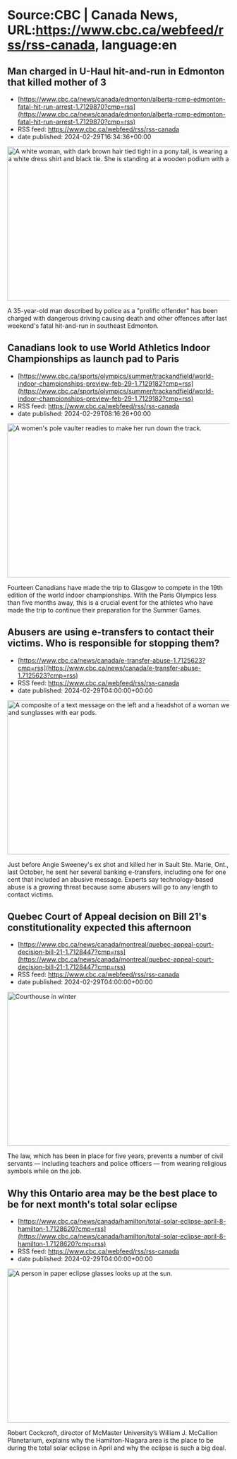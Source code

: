# Source:CBC | Canada News, URL:https://www.cbc.ca/webfeed/rss/rss-canada, language:en

## Man charged in U-Haul hit-and-run in Edmonton that killed mother of 3
 - [https://www.cbc.ca/news/canada/edmonton/alberta-rcmp-edmonton-fatal-hit-run-arrest-1.7129870?cmp=rss](https://www.cbc.ca/news/canada/edmonton/alberta-rcmp-edmonton-fatal-hit-run-arrest-1.7129870?cmp=rss)
 - RSS feed: https://www.cbc.ca/webfeed/rss/rss-canada
 - date published: 2024-02-29T16:34:36+00:00

<img alt="A white woman, with dark brown hair tied tight in a pony tail, is wearing a police vest over a white dress shirt and black tie. She is standing at a wooden podium with a microphone." height="349" src="https://i.cbc.ca/1.7130053.1709240564!/fileImage/httpImage/image.jpg_gen/derivatives/16x9_620/lauren-macmillan.jpg" title="RCMP Supt. Leanne MacMillan, assistant central Alberta district officer" width="620" /><p>A 35-year-old man described by police as a "prolific offender" has been charged with dangerous driving causing death and other offences after last weekend's fatal hit-and-run in southeast Edmonton.</p>

## Canadians look to use World Athletics Indoor Championships as launch pad to Paris
 - [https://www.cbc.ca/sports/olympics/summer/trackandfield/world-indoor-championships-preview-feb-29-1.7129182?cmp=rss](https://www.cbc.ca/sports/olympics/summer/trackandfield/world-indoor-championships-preview-feb-29-1.7129182?cmp=rss)
 - RSS feed: https://www.cbc.ca/webfeed/rss/rss-canada
 - date published: 2024-02-29T08:16:26+00:00

<img alt="A women&apos;s pole vaulter readies to make her run down the track." height="349" src="https://i.cbc.ca/1.7129205.1709211095!/fileImage/httpImage/image.jpg_gen/derivatives/16x9_620/newman-heroux.jpg" title="Canadian pole vaulter Alysha Newman is shown during training at the World Athletics Indoor Championships in Glasgow, Scotland, on Thursday." width="620" /><p>Fourteen Canadians have made the trip to Glasgow to compete in the 19th edition of the world indoor championships. With the Paris Olympics less than five months away, this is a crucial event for the athletes who have made the trip to continue their preparation for the Summer Games.</p>

## Abusers are using e-transfers to contact their victims. Who is responsible for stopping them?
 - [https://www.cbc.ca/news/canada/e-transfer-abuse-1.7125623?cmp=rss](https://www.cbc.ca/news/canada/e-transfer-abuse-1.7125623?cmp=rss)
 - RSS feed: https://www.cbc.ca/webfeed/rss/rss-canada
 - date published: 2024-02-29T04:00:00+00:00

<img alt="A composite of a text message on the left and a headshot of a woman wearing red coat and sunglasses with ear pods." height="349" src="https://i.cbc.ca/1.7127045.1709061910!/fileImage/httpImage/image.jpg_gen/derivatives/16x9_620/angie-composite.jpg" title="Composite illustration featuring Angie Sweeney, right." width="620" /><p>Just before Angie Sweeney's ex shot and killed her in Sault Ste. Marie, Ont., last October, he sent her several banking e-transfers, including one for one cent that included an abusive message. Experts say technology-based abuse is a growing threat because some abusers will go to any length to contact victims.</p>

## Quebec Court of Appeal decision on Bill 21's constitutionality expected this afternoon
 - [https://www.cbc.ca/news/canada/montreal/quebec-appeal-court-decision-bill-21-1.7128447?cmp=rss](https://www.cbc.ca/news/canada/montreal/quebec-appeal-court-decision-bill-21-1.7128447?cmp=rss)
 - RSS feed: https://www.cbc.ca/webfeed/rss/rss-canada
 - date published: 2024-02-29T04:00:00+00:00

<img alt="Courthouse in winter" height="349" src="https://i.cbc.ca/1.6653934.1668630439!/fileImage/httpImage/image.jpg_gen/derivatives/16x9_620/quebec-court-of-appeal.jpg" title="Legal arguments before the Quebec Court of Appeal about the province&apos;s secularism law wrapped up Wednesday, Nov. 16, 2022." width="620" /><p>The law, which has been in place for five years, prevents a number of civil servants — including teachers and police officers — from wearing religious symbols while on the job. </p>

## Why this Ontario area may be the best place to be for next month's total solar eclipse
 - [https://www.cbc.ca/news/canada/hamilton/total-solar-eclipse-april-8-hamilton-1.7128620?cmp=rss](https://www.cbc.ca/news/canada/hamilton/total-solar-eclipse-april-8-hamilton-1.7128620?cmp=rss)
 - RSS feed: https://www.cbc.ca/webfeed/rss/rss-canada
 - date published: 2024-02-29T04:00:00+00:00

<img alt="A person in paper eclipse glasses looks up at the sun. " height="349" src="https://i.cbc.ca/1.7128631.1709153044!/fileImage/httpImage/image.jpeg_gen/derivatives/16x9_620/robert-cockcroft.jpeg" title="Robert Cockcroft directs the planetarium at McMaster University. He demonstrates how to use eclipse glasses. " width="620" /><p>Robert Cockcroft, director of McMaster University’s William J. McCallion Planetarium, explains why the Hamilton-Niagara area is the place to be during the total solar eclipse in April and why the eclipse is such a big deal.</p>

